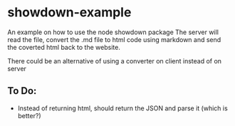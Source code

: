 # showdown-example

An example on how to use the node showdown package
The server will read the file, convert the .md file to html code using markdown and send the coverted html back to the website.

There could be an alternative of using a converter on client instead of on server

## To Do:
- Instead of returning html, should return the JSON and parse it (which is better?)

